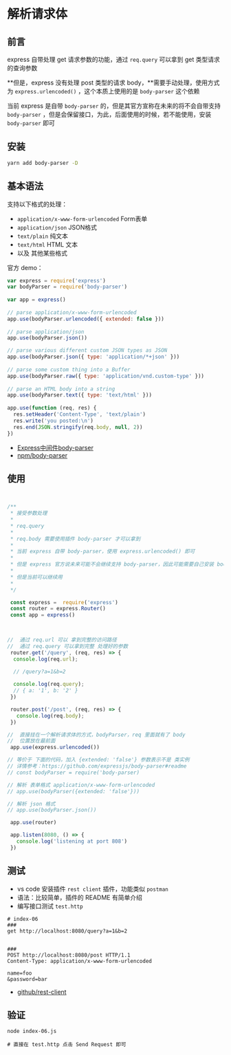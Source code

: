 # 解析请求体

## 前言

express 自带处理 get 请求参数的功能，通过 `req.query` 可以拿到 get 类型请求的查询参数

**但是，express 没有处理 post 类型的请求 body，**需要手动处理，使用方式为 `express.urlencoded()` ，这个本质上使用的是 `body-parser` 这个依赖

当前 express 是自带 `body-parser` 的，但是其官方宣称在未来的将不会自带支持 `body-parser` ，但是会保留接口，为此，后面使用的时候，若不能使用，安装 `body-parser` 即可

## 安装



```bash
yarn add body-parser -D
```



## 基本语法

支持以下格式的处理：

- `application/x-www-form-urlencoded` Form表单
- `application/json` JSON格式
- `text/plain` 纯文本
- `text/html`  HTML 文本
- 以及 其他某些格式

官方 demo：

```js
var express = require('express')
var bodyParser = require('body-parser')
 
var app = express()
 
// parse application/x-www-form-urlencoded
app.use(bodyParser.urlencoded({ extended: false }))
 
// parse application/json
app.use(bodyParser.json())

// parse various different custom JSON types as JSON
app.use(bodyParser.json({ type: 'application/*+json' }))
 
// parse some custom thing into a Buffer
app.use(bodyParser.raw({ type: 'application/vnd.custom-type' }))
 
// parse an HTML body into a string
app.use(bodyParser.text({ type: 'text/html' }))
 
app.use(function (req, res) {
  res.setHeader('Content-Type', 'text/plain')
  res.write('you posted:\n')
  res.end(JSON.stringify(req.body, null, 2))
})
```



- [Express中间件body-parser](https://www.jianshu.com/p/cd3de110b4b6)
- [npm/body-parser](https://www.npmjs.com/package/body-parser)

## 使用

```js


/** 
 * 接受参数处理
 * 
 * req.query
 * 
 * req.body 需要使用插件 body-parser 才可以拿到
 * 
 * 当前 express 自带 body-parser，使用 express.urlencoded() 即可
 * 
 * 但是 express 官方说未来可能不会继续支持 body-parser，因此可能需要自己安装 body-parser
 * 
 * 但是当前可以继续用
 * 
 */

 const express =  require('express')
 const router = express.Router()
 const app = express()

 

//  通过 req.url 可以 拿到完整的访问路径
//  通过 req.query 可以拿到完整 处理好的参数
 router.get('/query', (req, res) => {
  console.log(req.url);
  
  // /query?a=1&b=2

  console.log(req.query);
  // { a: '1', b: '2' }
 })

 router.post('/post', (req, res) => {
   console.log(req.body);
 })

//  直接挂在一个解析请求体的方式，bodyParser，req 里面就有了 body
//  位置放在最前面
 app.use(express.urlencoded())

// 等价于 下面的代码，加入 {extended: 'false'} 参数表示不是 类实例
// 详情参考：https://github.com/expressjs/body-parser#readme
// const bodyParser = require('body-parser)

// 解析 表单格式 application/x-www-form-urlencoded
// app.use(bodyParser({extended: 'false'}))

// 解析 json 格式
// app.use(bodyParser.json())

 app.use(router)

 app.listen(8080, () => {
   console.log('listening at port 808')
 })
```



## 测试

- vs code 安装插件 `rest client` 插件，功能类似 `postman`
- 语法：比较简单，插件的 README 有简单介绍
- 编写接口测试 `test.http`

```http
# index-06
### 
get http://localhost:8080/query?a=1&b=2


###
POST http://localhost:8080/post HTTP/1.1
Content-Type: application/x-www-form-urlencoded

name=foo
&password=bar

```

- [github/rest-client](https://github.com/rest-client/rest-client)

## 验证

```
node index-06.js

# 直接在 test.http 点击 Send Request 即可
```

